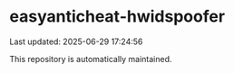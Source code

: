 # easyanticheat-hwidspoofer

Last updated: 2025-06-29 17:24:56

This repository is automatically maintained.
